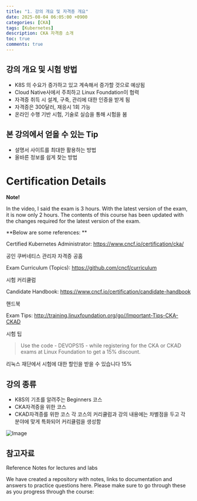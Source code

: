 ```yaml
---
title: "1. 강의 개요 및 자격증 개요"
date: 2025-08-04 06:05:00 +0900
categories: [CKA]
tags: [Kubernetes]
description: CKA 자격증 소개
toc: true
comments: true
---
```


## 강의 개요 및 시험 방법

- K8S 의 수요가 증가하고 있고 계속해서 증가할 것으로 예상됨
- Cloud Native사에서 주최하고 Linux Foundation이 협력
- 자격증 취득 시 설계, 구축, 관리에 대한 인증을 받게 됨
- 자격증은 300달러, 재응시 1회 가능
- 온라인 수행 기반 시험, 기술로 실습을 통해 시험을 봄
## 본 강의에서 얻을 수 있는 Tip

- 설명서 사이트를 최대한 활용하는 방법
- 올바른 정보를 쉽게 찾는 방법
# **Certification Details**

**Note!**

In the video, I said the exam is 3 hours. With the latest version of the exam, it is now only 2 hours. The contents of this course has been updated with the changes required for the latest version of the exam.

**Below are some references: **

Certified Kubernetes Administrator: https://www.cncf.io/certification/cka/

공인 쿠버네티스 관리자 자격증 공홈

Exam Curriculum (Topics): https://github.com/cncf/curriculum

시험 커리큘럼

Candidate Handbook: https://www.cncf.io/certification/candidate-handbook

핸드북

Exam Tips: http://training.linuxfoundation.org/go//Important-Tips-CKA-CKAD

시험 팁

> Use the code - DEVOPS15 - while registering for the CKA or CKAD exams at Linux Foundation to get a 15% discount.

리눅스 재단에서 시험에 대한 할인을 받을 수 있습니다 15%

## 강의 종류

- K8S의 기초를 알려주는 Beginners 코스
- CKA자격증을 위한 코스
- CKAD자격증를 위한 코스
각 코스의 커리큘럼과 강의 내용에는 차별점을 두고 각 분야에 맞게 특화되어 커리큘럼을 생성함

![Image](https://prod-files-secure.s3.us-west-2.amazonaws.com/e6db513d-ec54-40ff-aa74-2487b0bcfe15/d6ba2ba5-eea1-44c1-80b4-32ab0861f1b3/Untitled.png?X-Amz-Algorithm=AWS4-HMAC-SHA256&X-Amz-Content-Sha256=UNSIGNED-PAYLOAD&X-Amz-Credential=ASIAZI2LB4665BAUTJI5%2F20250805%2Fus-west-2%2Fs3%2Faws4_request&X-Amz-Date=20250805T061103Z&X-Amz-Expires=3600&X-Amz-Security-Token=IQoJb3JpZ2luX2VjEB4aCXVzLXdlc3QtMiJIMEYCIQCYByng%2BCiwoejB76KpcFtyXo1fvsLdRoFeIF8N6Yy5rgIhAOuwbVDwd384oleXYA0p%2FLZSrq8J1Ni6zpZfLzhplm9BKv8DCFcQABoMNjM3NDIzMTgzODA1IgwmsUQLXwBSMpNOPdwq3APJzEulmmXRJASTSqejw9TS6Xv0dtUny2DCNYxAuCY%2BZXazDWqp7%2BbIo5%2FlnmnbXzcZ5oEXfE8p%2FYZG%2FcNSlWBBsSbd%2FWypkZaUG2bHMKwROVUgTGEgpdmPI16yPHoc9dfyp2Sws2dUQ9yb6Gwu%2FUFO%2B7CpjhK0aCtlQz%2By8L76JQAFqfnffu7s357WevXvKjSBj2%2FRnTF%2BNgfVmIs7306iu7kkJMin2vk8eMMba3crsGMvCfRxDjtscPCwbjsEF7OrsshKJWfQJNzOYRmSrVcM3qRKoNY5f7rJVds8F4tj0pqcMmNBCQ2d22cmSxbuonQpIHVrjb95Iz8EaDXEW4RI9EdxqPLa9SIVUNujvMJmKC5QV%2BNGh%2BOrYVsoM8lJVrOAbfJdex9y0o3vd3NmIaHVJ6QpZDYnrCWH0%2FhDCAq8rbRkSKBuFay%2BdFSCyRWbmaFn3mB1a1K6ApGsBBfEmGN0nHK2u%2BrJy%2FQ9AOTSYVch95H3Joo6GJ2OJ2plFoCMY%2FdGYfU53zUP10nbTZmYRUvcwMhaGOmkJ%2Fis0x7z4zteKkT6UfIw5MLC6djo1sMGObZ13mwSQ7P4enxf8yfTtUMAyK0KV2jVDcB8wrp7%2BrrCA7zAVe7fwYHMktF8BjCYs8bEBjqkAf7FrBoCGKNfjQMZDWgEiFKgMOwXRJN0qstoeakEk7Ff%2FSFAFENTCHisqFO2vxc5qLbLem%2BHF4QJzLTC%2BBgxAuyqAd9gJjvVrjtAVXL%2BtvZ6fFyZBDhuccLJ8SssjQZP71yofA6yQujfoOd%2BwvUKWE4MDSG3YYvNXPH4FK41Wj%2B6kD36EnovUKBsvxNZqHkrdgTnioiVDfhd9zh4RhxjCYa1%2BSIi&X-Amz-Signature=887c50ca9b9bc090e41d9def50f74eec0b517bd90e210f0083b1aa6844b0b576&X-Amz-SignedHeaders=host&x-amz-checksum-mode=ENABLED&x-id=GetObject)

## 참고자료

Reference Notes for lectures and labs

We have created a repository with notes, links to documentation and answers to practice questions here. Please make sure to go through these as you progress through the course:


